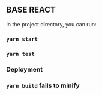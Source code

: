 ## BASE REACT

In the project directory, you can run:

### `yarn start`

### `yarn test`

### Deployment

### `yarn build` fails to minify

